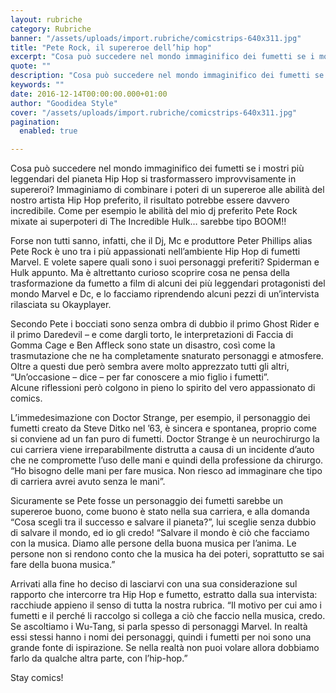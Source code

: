 ```yaml
---
layout: rubriche
category: Rubriche
banner: "/assets/uploads/import.rubriche/comicstrips-640x311.jpg"
title: "Pete Rock, il supereroe dell’hip hop"
excerpt: "Cosa può succedere nel mondo immaginifico dei fumetti se i mostri più leggendari del pianeta Hip Hop si trasformassero improvvisamente in supereroi? Immaginiamo di combinare i poteri di un supereroe alle abilità del nostro artista Hip Hop preferito, il risultato potrebbe essere davvero incredibile. Come per esempio le abilità del mio dj preferito Pete Rock [&hellip"
quote: ""
description: "Cosa può succedere nel mondo immaginifico dei fumetti se i mostri più leggendari del pianeta Hip Hop si trasformassero improvvisamente in supereroi? Immaginiamo di combinare i poteri di un supereroe alle abilità del nostro artista Hip Hop preferito, il risultato potrebbe essere davvero incredibile. Come per esempio le abilità del mio dj preferito Pete Rock [&hellip"
keywords: ""
date: 2016-12-14T00:00:00.000+01:00
author: "Goodidea Style"
cover: "/assets/uploads/import.rubriche/comicstrips-640x311.jpg"
pagination:
  enabled: true

---
```


Cosa può succedere nel mondo immaginifico dei fumetti se i mostri più leggendari del pianeta Hip Hop si trasformassero improvvisamente in supereroi? Immaginiamo di combinare i poteri di un supereroe alle abilità del nostro artista Hip Hop preferito, il risultato potrebbe essere davvero incredibile. Come per esempio le abilità del mio dj preferito Pete Rock mixate ai superpoteri di The Incredible Hulk… sarebbe tipo BOOM!!

Forse non tutti sanno, infatti, che il Dj, Mc e produttore Peter Phillips alias Pete Rock è uno tra i più appassionati nell’ambiente Hip Hop di fumetti Marvel. E volete sapere quali sono i suoi personaggi preferiti? Spiderman e Hulk appunto. Ma è altrettanto curioso scoprire cosa ne pensa della trasformazione da fumetto a film di alcuni dei più leggendari protagonisti del mondo Marvel e Dc, e lo facciamo riprendendo alcuni pezzi di un’intervista rilasciata su Okayplayer.

Secondo Pete i bocciati sono senza ombra di dubbio il primo Ghost Rider e il primo Daredevil – e come dargli torto, le interpretazioni di Faccia di Gomma Cage e Ben Affleck sono state un disastro, così come la trasmutazione che ne ha completamente snaturato personaggi e atmosfere. Oltre a questi due però sembra avere molto apprezzato tutti gli altri, “Un’occasione – dice – per far conoscere a mio figlio i fumetti”.  
Alcune riflessioni però colgono in pieno lo spirito del vero appassionato di comics.

L’immedesimazione con Doctor Strange, per esempio, il personaggio dei fumetti creato da Steve Ditko nel ’63, è sincera e spontanea, proprio come si conviene ad un fan puro di fumetti. Doctor Strange è un neurochirurgo la cui carriera viene irreparabilmente distrutta a causa di un incidente d’auto che ne compromette l’uso delle mani e quindi della professione da chirurgo. “Ho bisogno delle mani per fare musica. Non riesco ad immaginare che tipo di carriera avrei avuto senza le mani”.

Sicuramente se Pete fosse un personaggio dei fumetti sarebbe un supereroe buono, come buono è stato nella sua carriera, e alla domanda “Cosa scegli tra il successo e salvare il pianeta?”, lui sceglie senza dubbio di salvare il mondo, ed io gli credo! “Salvare il mondo è ciò che facciamo con la musica. Diamo alle persone della buona musica per l’anima. Le persone non si rendono conto che la musica ha dei poteri, soprattutto se sai fare della buona musica.”

Arrivati alla fine ho deciso di lasciarvi con una sua considerazione sul rapporto che intercorre tra Hip Hop e fumetto, estratto dalla sua intervista: racchiude appieno il senso di tutta la nostra rubrica. “Il motivo per cui amo i fumetti e il perché li raccolgo si collega a ciò che faccio nella musica, credo. Se ascoltiamo i Wu-Tang, si parla spesso di personaggi Marvel. In realtà essi stessi hanno i nomi dei personaggi, quindi i fumetti per noi sono una grande fonte di ispirazione. Se nella realtà non puoi volare allora dobbiamo farlo da qualche altra parte, con l’hip-hop.”

Stay comics!